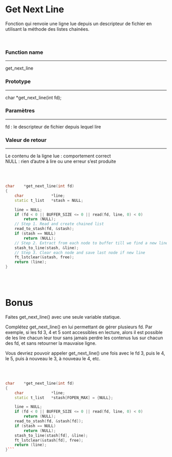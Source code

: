 Get Next Line
===
<p>Fonction qui renvoie une ligne
lue depuis un descripteur de fichier en utilisant la méthode des listes chainées.</p>
<br>

### **Function name**
---
get_next_line

### **Prototype**
---
char *get_next_line(int fd);

### **Paramètres**
---
fd : le descripteur de fichier depuis lequel lire

### **Valeur de retour**
---
<p>Le contenu de la ligne lue : comportement correct <br>
NULL : rien d’autre à lire ou une erreur s’est produite</p>


<br>
<br>

```cpp
char	*get_next_line(int fd)
{
	char			*line;
	static t_list	*stash = NULL;

	line = NULL;
	if (fd < 0 || BUFFER_SIZE <= 0 || read(fd, line, 0) < 0)
		return (NULL);
    // Step 1. Read and create chained list
	read_to_stash(fd, &stash);
	if (stash == NULL)
		return (NULL);
    // Step 2. Extract from each node to buffer till we find a new line
	stash_to_line(stash, &line);
    // Step 3. Clear each node and save last node if new line
	ft_lstclear(&stash, free);
	return (line);
}
```
<br>
<br>

Bonus
===

<p>Faites get_next_line() avec une seule variable statique.</p>

<p>Complétez get_next_line() en lui permettant de gérer plusieurs fd.
Par exemple, si les fd 3, 4 et 5 sont accessibles en lecture, alors il est possible de
les lire chacun leur tour sans jamais perdre les contenus lus sur chacun des fd, et
sans retourner la mauvaise ligne.
<br>

Vous devriez pouvoir appeler get_next_line() une fois avec le fd 3, puis le 4, le
5, puis à nouveau le 3, à nouveau le 4, etc.</p>

<br>
<br>

```cpp
char	*get_next_line(int fd)
{
	char			*line;
	static t_list	*stash[FOPEN_MAX] = {NULL};

	line = NULL;
	if (fd < 0 || BUFFER_SIZE <= 0 || read(fd, line, 0) < 0)
		return (NULL);
	read_to_stash(fd, &stash[fd]);
	if (stash == NULL)
		return (NULL);
	stash_to_line(stash[fd], &line);
	ft_lstclear(&stash[fd], free);
	return (line);
}```